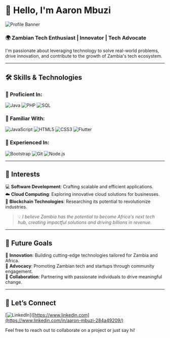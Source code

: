 # 👋 Hello, I'm Aaron Mbuzi  

![Profile Banner](https://via.placeholder.com/1200x300.png?text=Welcome+to+My+GitHub+Profile)

### 🌍 Zambian Tech Enthusiast | Innovator | Tech Advocate  

I'm passionate about leveraging technology to solve real-world problems, drive innovation, and contribute to the growth of Zambia's tech ecosystem.

---

## 🛠️ **Skills & Technologies**

### 🔹 **Proficient In:**
![Java](https://img.shields.io/badge/Java-ED8B00?style=for-the-badge&logo=java&logoColor=white) 
![PHP](https://img.shields.io/badge/PHP-777BB4?style=for-the-badge&logo=php&logoColor=white) 
![SQL](https://img.shields.io/badge/SQL-336791?style=for-the-badge&logo=postgresql&logoColor=white)  

### 🔹 **Familiar With:**
![JavaScript](https://img.shields.io/badge/JavaScript-F7DF1E?style=for-the-badge&logo=javascript&logoColor=black) 
![HTML5](https://img.shields.io/badge/HTML5-E34F26?style=for-the-badge&logo=html5&logoColor=white) 
![CSS3](https://img.shields.io/badge/CSS3-1572B6?style=for-the-badge&logo=css3&logoColor=white) 
![Flutter](https://img.shields.io/badge/Flutter-02569B?style=for-the-badge&logo=flutter&logoColor=white)  

### 🔹 **Experienced In:**
![Bootstrap](https://img.shields.io/badge/Bootstrap-7952B3?style=for-the-badge&logo=bootstrap&logoColor=white) 
![Git](https://img.shields.io/badge/Git-F05032?style=for-the-badge&logo=git&logoColor=white) 
![Node.js](https://img.shields.io/badge/Node.js-43853D?style=for-the-badge&logo=node.js&logoColor=white)  

---

## 🌟 **Interests**

💻 **Software Development**: Crafting scalable and efficient applications.  
☁️ **Cloud Computing**: Exploring innovative cloud solutions for businesses.  
🔗 **Blockchain Technologies**: Researching its potential to revolutionize industries.  

> 💡 *I believe Zambia has the potential to become Africa's next tech hub, creating impactful solutions and driving billions in revenue.*  

---

## 🚀 **Future Goals**

🎯 **Innovation**: Building cutting-edge technologies tailored for Zambia and Africa.  
📢 **Advocacy**: Promoting Zambian tech and startups through community engagement.  
🤝 **Collaboration**: Partnering with passionate individuals to drive meaningful change.  

---

## 🤝 **Let’s Connect**

[![LinkedIn](https://img.shields.io/badge/LinkedIn-0077B5?style=for-the-badge&logo=linkedin&logoColor=white)]([https://www.linkedin.com](https://www.linkedin.com/in/aaron-mbuzi-284a49209/)  


Feel free to reach out to collaborate on a project or just say hi!  
